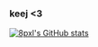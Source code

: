 ### keej <3

[![8pxl's GitHub stats](https://github-readme-stats.vercel.app/api?username=8pxl&theme=dracula)](https://github.com/8pxl/github-readme-stats)
<!--
**8pxl/8pxl** is a ✨ _special_ ✨ repository because its `README.md` (this file) appears on your GitHub profile.

Here are some ideas to get you started:

- 🔭 I’m currently working on ...
- 🌱 I’m currently learning ...
- 👯 I’m looking to collaborate on ...
- 🤔 I’m looking for help with ...
- 💬 Ask me about ...
- 📫 How to reach me: ...
- 😄 Pronouns: ...
- ⚡ Fun fact: ...
-->
